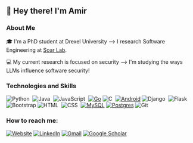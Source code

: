 ## 👋 Hey there! I'm Amir

### About Me
🎓 I'm a PhD student at Drexel University --> I research Software Engineering at [Soar Lab](https://soar-lab.github.io/).

💻 My current research is focused on security --> I'm studying the ways LLMs influence software security!

### Technologies and Skills
![Python](https://img.shields.io/badge/-Python-05122A?style=flat&logo=python)&nbsp;
![Java](https://img.shields.io/badge/-Java-05122A?style=flat&logo=Java&logoColor=FFA518)&nbsp;
![JavaScript](https://img.shields.io/badge/-JavaScript-05122A?style=flat&logo=javascript)&nbsp;
[![Go](https://img.shields.io/badge/Go-%2300ADD8.svg?&logo=go&logoColor=white)](#)
![C](https://img.shields.io/badge/-C-05122A?style=flat&logo=C&logoColor=A8B9CC)&nbsp;
[![Android](https://img.shields.io/badge/Android-3DDC84?logo=android&logoColor=white)](#)
![Django](https://img.shields.io/badge/-Django-05122A?style=flat&logo=django&logoColor=092E20)&nbsp;
![Flask](https://img.shields.io/badge/-Flask-05122A?style=flat&logo=flask)&nbsp;
![Bootstrap](https://img.shields.io/badge/-Bootstrap-05122A?style=flat&logo=bootstrap&logoColor=563D7C)
![HTML](https://img.shields.io/badge/-HTML-05122A?style=flat&logo=HTML5)&nbsp;
![CSS](https://img.shields.io/badge/-CSS-05122A?style=flat&logo=CSS3&logoColor=1572B6)&nbsp;
[![MySQL](https://img.shields.io/badge/MySQL-4479A1?logo=mysql&logoColor=fff)](#)
[![Postgres](https://img.shields.io/badge/Postgres-%23316192.svg?logo=postgresql&logoColor=white)](#)
![Git](https://img.shields.io/badge/-Git-05122A?style=flat&logo=git)&nbsp;

### How to reach me:
[![Website](https://img.shields.io/badge/🌐%20Website-0A66C2?style=flat&logoColor=white)](https://amiralisajadi.github.io/)
[![LinkedIn](https://img.shields.io/badge/Linkedin-%230077B5.svg?logo=linkedin&logoColor=white)](https://www.linkedin.com/in/amirali-sajadi-a169a821b/)
[![Gmail](https://img.shields.io/badge/Gmail-D14836?logo=gmail&logoColor=white)](mailto:amirali.sajadi@drexel.edu)
[![Google Scholar](https://img.shields.io/badge/Google_Scholar-4285F4?style=flat&logo=google-scholar&logoColor=white)](https://scholar.google.com/citations?user=-QrOJroAAAAJ&hl=en&oi=ao)
